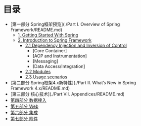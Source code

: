 # 目录

- [第一部分 Spring框架预览](./Part I. Overview of Spring Framework/README.md)
  - [1. Getting Started With Spring]()
  - [2. Introduction to Spring Framework]()
    - [2.1 Dependency Injection and Inversion of Control]()
      - [Core Container]
      - [AOP and Instrumentation]
      - [Messaging]
      - [Data Access/Integration]
    - [2.2 Modules]()
    - [2.3 Usage scenarios]()
- [第二部分 Spring框架4.x新特性](./Part II. What’s New in Spring Framework 4.x/README.md)
- [第三部分 核心技术](./Part VII. Appendices/README.md)
- [第四部分 数据接入]()
- [第五部分 Web]()
- [第六部分 集成]()
- [第七部分 附件]()
